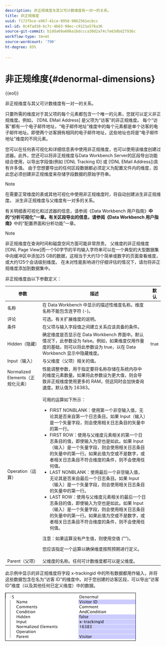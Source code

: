 ```yaml
---
description: 非正规维度与其父可计数维度有一对一的关系。
title: 非正规维度
uuid: f172fbce-e967-41ce-9958-9062561ecbcc
exl-id: 0c4fad38-bc7c-4b63-98ec-c9121e576a36
source-git-commit: b1dda69a606a16dccca30d2a74c7e63dbd27936c
workflow-type: tm+mt
source-wordcount: '790'
ht-degree: 85%

---
```


# 非正规维度{#denormal-dimensions}

{{eol}}

非正规维度与其父可计数维度有一对一的关系。

只要所需的维度对于其父项的每个元素都包含一个唯一的元素，您就可以定义非正规维度。例如， [!DNL EMail Address] 是父项为“访客”的非正规维度。 每个“访客”都有一个电子邮件地址，“电子邮件地址”维度中的每个元素都是单个访客的电子邮件地址。即使两个访客拥有相同的电子邮件地址，这些地址也将是“电子邮件地址”维度的不同元素。

您可以在任何表可视化和详细信息表中使用非正规维度，也可以使用该维度创建过滤器。此外，您还可以将非正规维度与Data Workbench Server的区段导出功能结合使用，以导出字段值(例如 [!DNL Tracking ID] 或 [!DNL EMail Address])具有许多值。 由于您想要导出的任何区段数据都必须定义为配置文件内的维度，因此您必须创建非正规维度来存储字段数据的原始字符串。

>[!NOTE]
>
>在需要正常维度的表或其他可视化中使用非正规维度时，将自动创建派生非正规维度。 派生非正规维度与父维度有一对多的关系。

有关明细表可视化和过滤器的信息，请参阅《Data Workbench 用户指南》**&#x200B;中的“分析可视化”一章。有关区段导出的信息，请参阅《Data Workbench 用户指南》**&#x200B;中的“配置界面和分析功能”一章。

>[!NOTE]
>
>非正规维度在查询时间和磁盘空间方面可能非常昂贵。 父维度的非正规维度 [!DNL Page View]而一个50字节的平均输入字符串可以在一个典型的大型数据集中向缓冲区中添加25 GB的数据，这相当于大约13个简单或数字的页面查看维度，或大约125个会话级别维度。 在未对性能影响进行仔细评估的情况下，请勿将非正规维度添加到数据集中。

非正规维度由以下参数定义：

<table id="table_532AD791E39B4CF296FFA1C33FB8302E"> 
 <thead> 
  <tr> 
   <th colname="col1" class="entry"> 参数 </th> 
   <th colname="col2" class="entry"> 描述 </th> 
   <th colname="col3" class="entry"> 默认 </th> 
  </tr> 
 </thead>
 <tbody> 
  <tr> 
   <td colname="col1"> 名称 </td> 
   <td colname="col2"> 在 Data Workbench 中显示的描述性维度名称。维度名称不能包含连字符 (-)。 </td> 
   <td colname="col3"> </td> 
  </tr> 
  <tr> 
   <td colname="col1"> 评论 </td> 
   <td colname="col2"> 可选。有关扩展维度的说明。 </td> 
   <td colname="col3"> </td> 
  </tr> 
  <tr> 
   <td colname="col1"> 条件 </td> 
   <td colname="col2"> 在父项与输入字段值之间建立关系应该具备的条件。 </td> 
   <td colname="col3"> </td> 
  </tr> 
  <tr> 
   <td colname="col1"> Hidden（隐藏） </td> 
   <td colname="col2"> 确定维度是否显示在 Data Workbench 界面中。默认情况下，此参数设为 false。例如，如果维度仅用作量度的基础，则可以将此参数设为 true，以在 Data Workbench 显示中隐藏维度。 </td> 
   <td colname="col3"> true </td> 
  </tr> 
  <tr> 
   <td colname="col1"> Input（输入） </td> 
   <td colname="col2"> 与父维度（父项）相关的值。 </td> 
   <td colname="col3"> </td> 
  </tr> 
  <tr> 
   <td colname="col1"> Normalized Elements（正规化元素） </td> 
   <td colname="col2"> 性能调整参数，用于指定要将名称存储在系统内存中的维度元素数量。如果将此参数设为更大值，则会导致非正规维度使用更多的 RAM，但这同时会加快查询速度。默认值为 16383。 </td> 
   <td colname="col3"> </td> 
  </tr> 
  <tr> 
   <td colname="col1"> Operation（运算） </td> 
   <td colname="col2"> <p>可用的运算如下所示： </p> <p> 
     <ul id="ul_CCDC45838A3941BD949B6D21EA0492B3"> 
      <li id="li_F33898192A82437692B5C15684EFCF64"> FIRST NONBLANK：使用第一个非空输入值，无论其是否来自第一个日志条目。如果 <span class="wintitle">Input</span>（输入）是一个矢量字段，则会使用相关日志条目的矢量中的第一行。 </li> 
      <li id="li_4ADD0A368BB74B64AD29126C8E7B333F"> FIRST ROW：使用与父维度元素相关的第一个日志条目的值，即使输入为空也是如此。如果 <span class="wintitle">Input</span>（输入）是一个矢量字段，则会使用相关日志条目的矢量中的第一行。如果此值为空或不是数字，或者相关日志条目不符合维度的条件，则不会使用任何值。 </li> 
      <li id="li_C93CA22ADA634F21A6488BB3BEE7CB23"> LAST NONBLANK：使用最后一个非空输入值，无论其是否来自最后一个日志条目。如果 <span class="wintitle">Input</span>（输入）是一个矢量字段，则会使用相关日志条目的矢量中的第一行。 </li> 
      <li id="li_2FFE585521B14FE5ABBF66AAC47F22C4"> LAST ROW：使用与父维度元素相关的最后一个日志条目的值，即使输入为空也是如此。如果 <span class="wintitle">Input</span>（输入）是一个矢量字段，则会使用相关日志条目的矢量中的第一行。如果此值为空或不是数字，或者相关日志条目不符合维度的条件，则不会使用任何值。 </li> 
     </ul> </p> <p> <p>注意：如果运算没有产生值，则使用空值 ("")。 </p> </p> <p> 您应该指定一个运算以确保维度按照预期进行定义。 </p> </td> 
   <td colname="col3"> </td> 
  </tr> 
  <tr> 
   <td colname="col1"> Parent（父项） </td> 
   <td colname="col2"> 父维度的名称。任何可计数维度都可以是父维度。 </td> 
   <td colname="col3"> </td> 
  </tr> 
 </tbody> 
</table>

此示例中显示的非正规维度将字段 x-trackingid 中的所有数据都用作输入，并将这些数据包含在名为“访客 ID”的维度中。对于您创建的访客区段，可以导出“访客 ID”维度（以及其他任何已定义维度）中的数据。

![](assets/cfg_Transformation_Dim_Denormal.png)
